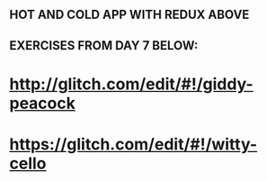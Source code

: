 ## HOT AND COLD APP WITH REDUX ABOVE

## EXERCISES FROM DAY 7 BELOW: 

# http://glitch.com/edit/#!/giddy-peacock
# https://glitch.com/edit/#!/witty-cello
